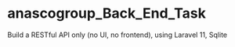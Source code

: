 # anascogroup_Back_End_Task
Build a RESTful API only (no UI, no frontend), using Laravel 11, Sqlite
